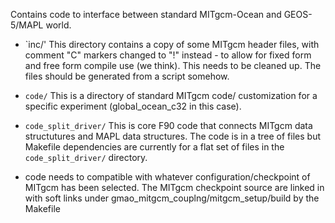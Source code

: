 Contains code to interface between standard MITgcm-Ocean and GEOS-5/MAPL world.

* `inc/' This directory contains a copy of some MITgcm header files, with
    comment "C" markers changed to "!" instead - to allow for fixed form and
    free form compile use (we think). This needs to be cleaned up. The files
    should be generated from a script somehow.

* `code/` This is a directory of standard MITgcm code/ customization for a
    specific experiment (global_ocean_c32 in this case).

* `code_split_driver/` This is core F90 code that connects MITgcm data
    structutures and MAPL data structures. The code is in a tree of files but
    Makefile dependencies are currently for a flat set of files in the
    `code_split_driver/` directory.

* code needs to compatible with whatever configuration/checkpoint of MITgcm has
    been selected. The MITgcm checkpoint source are linked in with soft links
    under gmao_mitgcm_couplng/mitgcm_setup/build by the Makefile
